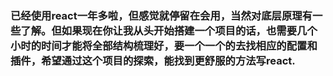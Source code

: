 ### 已经使用react一年多啦，但感觉就停留在会用，当然对底层原理有一些了解。但如果现在你让我从头开始搭建一个项目的话，也需要几个小时的时间才能将全部结构梳理好，要一个一个的去找相应的配置和插件，希望通过这个项目的探索，能找到更舒服的方法写react.
